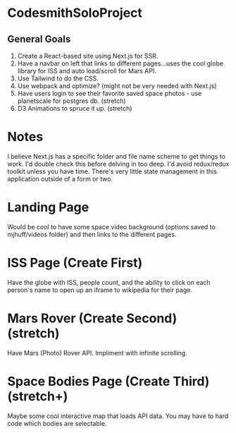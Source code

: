 # CodesmithSoloProject

## General Goals

1. Create a React-based site using Next.js for SSR.
2. Have a navbar on left that links to different pages...uses the cool globe library for ISS and auto load/scroll for Mars API.
3. Use Tailwind to do the CSS.
4. Use webpack and optimize? (might not be very needed with Next.js)
5. Have users login to see their favorite saved space photos - use planetscale for postgres db. (stretch)
6. D3 Animations to spruce it up. (stretch)

# Notes

I believe Next.js has a specific folder and file name scheme to get things to work. I'd double check this before delving in too deep.
I'd avoid redux/redux toolkit unless you have time. There's very little state management in this application outside of a form or two.

# Landing Page

Would be cool to have some space video background (options saved to mjhuff/videos folder) and then links to the different pages.

# ISS Page (Create First)

Have the globe with ISS, people count, and the ability to click on each person's name to open up an iframe to wikipedia for their page.

# Mars Rover (Create Second) (stretch)

Have Mars (Photo) Rover API. Impliment with infinite scrolling.

# Space Bodies Page (Create Third) (stretch+)

Maybe some cool interactive map that loads API data. You may have to hard code which bodies are selectable.
